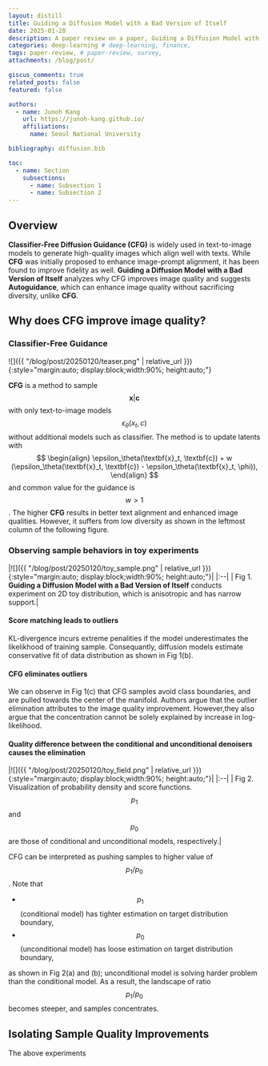 ```yaml
---
layout: distill
title: Guiding a Diffusion Model with a Bad Version of Itself
date: 2025-01-20
description: A paper review on a paper, Guiding a Diffusion Model with a Bad Version of Itself.
categories: deep-learning # deep-learning, finance, 
tags: paper-review, # paper-review, survey, 
attachments: /blog/post/

giscus_comments: true
related_posts: false
featured: false

authors:
  - name: Junoh Kang
    url: https://junoh-kang.github.io/
    affiliations:
      name: Seoul National University

bibliography: diffusion.bib

toc:
  - name: Section
    subsections:
      - name: Subsection 1
      - name: Subsection 2
---
```


<!-- 
# Image
|![]({{ "/blog/post/path_to_image.png" | relative_url }}){:style="margin:auto; display:block;width:90%; height:auto;"}| 
|:--:| 
|  | 
# Cite
**DDPM**<d-cite key="ho2020denoising"></d-cite>
-->

## Overview

**Classifier-Free Diffusion Guidance (CFG)**<d-cite key="ho2021cfg"></d-cite> is widely used in text-to-image models to generate high-quality images which align well with texts. 
While **CFG** was initially proposed to enhance image-prompt alignment, it has been found to improve fidelity as well.
**Guiding a Diffusion Model with a Bad Version of Itself**<d-cite key="karras2021guiding"></d-cite> analyzes why CFG improves image quality and suggests **Autoguidance**, which can enhance image quality without sacrificing diversity, unlike **CFG**.

## Why does CFG improve image quality?

### Classifier-Free Guidance

![]({{ "/blog/post/20250120/teaser.png" | relative_url }}){:style="margin:auto; display:block;width:90%; height:auto;"}

**CFG** is a method to sample $$\textbf{x}|\textbf{c}$$ with only text-to-image models $$\epsilon_\theta(x_t, c)$$ without additional models such as classifier.
The method is to update latents with 
$$
\begin{align}
  \epsilon_\theta(\textbf{x}_t, \textbf{c}) + w (\epsilon_\theta(\textbf{x}_t, \textbf{c}) - \epsilon_\theta(\textbf{x}_t, \phi)),
\end{align}
$$
and common value for the guidance is $$w>1$$.
The higher **CFG** results in better text alignment and enhanced image qualities. 
However, it suffers from low diversity as shown in the leftmost column of the following figure.


### Observing sample behaviors in toy experiments

|![]({{ "/blog/post/20250120/toy_sample.png" | relative_url }}){:style="margin:auto; display:block;width:90%; height:auto;"}|
|:--|
| Fig 1. **Guiding a Diffusion Model with a Bad Version of Itself**<d-cite key="karras2021guiding"></d-cite> conducts experiment on 2D toy distribution, which is anisotropic and has narrow support.|

#### Score matching leads to outliers

KL-divergence incurs extreme penalities if the model underestimates the likelikhood of training sample.
Consequantly, diffusion models estimate conservative fit of data distribution as shown in Fig 1(b).

#### CFG eliminates outliers

We can observe in Fig 1(c) that CFG samples avoid class boundaries, and are pulled towards the center of the manifold. 
Authors argue that the outlier elimination attributes to the image quality improvement.
However,they also argue that the concentration cannot be solely explained by increase in log-likelihood.

#### Quality difference between the conditional and unconditional denoisers causes the elimination

|![]({{ "/blog/post/20250120/toy_field.png" | relative_url }}){:style="margin:auto; display:block;width:90%; height:auto;"}|
|:--|
| Fig 2. Visualization of probability density and score functions. $$p_1$$ and $$p_0$$ are those of conditional and unconditional models, respectively.|

CFG can be interpreted as pushing samples to higher value of $$p_1 / p_0$$.
Note that 
- $$p_1$$ (conditional model) has tighter estimation on target distribution boundary,
- $$p_0$$ (unconditional model) has loose estimation on target distribution boundary,

as shown in Fig 2(a) and (b); unconditional model is solving harder problem than the conditional model.
As a result, the landscape of ratio $$p_1 / p_0$$ becomes steeper, and samples concentrates.


<!-- Moreover, the following graph explains some samples 
notion of why some samples are concentrated to boundary in Fig 2(c).
![]({{ "/blog/post/20250120/toy_graph.png" | relative_url }}){:style="margin:auto; display:block;width:50%; height:auto;"} -->

## Isolating Sample Quality Improvements 

The above experiments 